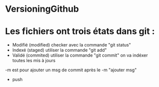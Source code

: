 # VersioningGithub

# Les fichiers ont trois états dans git :
- Modifié (modified) checker avec la commande "git status"
- Indexé (staged) utiliser la commande "git add"
- Validé (commited) utiliser la commande "git commit" on va indéxer toutes les mis à jours

-m est pour ajouter un msg de commit après le -m "ajouter msg"
- push